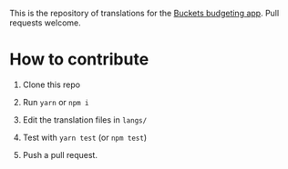 This is the repository of translations for the [Buckets budgeting app](https://www.bucketsisbetter.com/).  Pull requests welcome.

# How to contribute

1. Clone this repo

2. Run `yarn` or `npm i`

3. Edit the translation files in `langs/`

4. Test with `yarn test` (or `npm test`)

5. Push a pull request.
